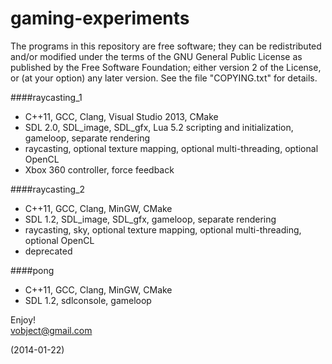 gaming-experiments
=================================

The programs in this repository are free software; they can be redistributed
and/or modified under the terms of the GNU General Public License as published
by the Free Software Foundation; either version 2 of the License, or
(at your option) any later version. See the file "COPYING.txt" for details.

####raycasting_1
- C++11, GCC, Clang, Visual Studio 2013, CMake
- SDL 2.0, SDL_image, SDL_gfx, Lua 5.2 scripting and initialization, gameloop, separate rendering
- raycasting, optional texture mapping, optional multi-threading, optional OpenCL
- Xbox 360 controller, force feedback

####raycasting_2
- C++11, GCC, Clang, MinGW, CMake
- SDL 1.2, SDL_image, SDL_gfx, gameloop, separate rendering
- raycasting, sky, optional texture mapping, optional multi-threading, optional OpenCL
- deprecated

####pong
- C++11, GCC, Clang, MinGW, CMake
- SDL 1.2, sdlconsole, gameloop

Enjoy!  
vobject@gmail.com

(2014-01-22)
